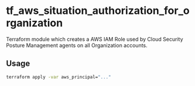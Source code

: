 # tf_aws_situation_authorization_for_organization

Terraform module which creates a AWS IAM Role used by Cloud Security Posture Management agents on all Organization accounts.

## Usage

```bash
terraform apply -var aws_principal="..."
```
